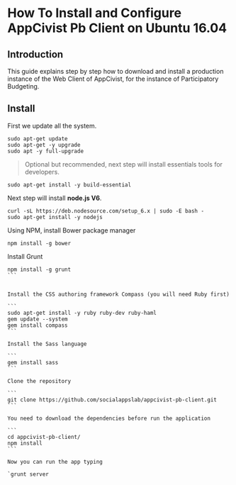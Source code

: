 # How To Install and Configure AppCivist Pb Client on Ubuntu 16.04

## Introduction
This guide explains step by step how to download and install a production instance of the Web Client of AppCivist, for the instance of Participatory Budgeting.

## Install

First we update all the system.

```
sudo apt-get update
sudo apt-get -y upgrade
sudo apt -y full-upgrade
```

> Optional but recommended, next step will install essentials tools for developers.


```
sudo apt-get install -y build-essential
```

Next step will install **node.js V6**.

```
curl -sL https://deb.nodesource.com/setup_6.x | sudo -E bash -
sudo apt-get install -y nodejs
```

Using NPM, install Bower package manager

```
npm install -g bower
```

Install Grunt

````
npm install -g grunt
```


Install the CSS authoring framework Compass (you will need Ruby first)

```
sudo apt-get install -y ruby ruby-dev ruby-haml
gem update --system
gem install compass   
```

Install the Sass language

```
gem install sass
```

Clone the repository

```
git clone https://github.com/socialappslab/appcivist-pb-client.git
```

You need to download the dependencies before run the application 

```
cd appcivist-pb-client/
npm install
```

Now you can run the app typing

`grunt server
